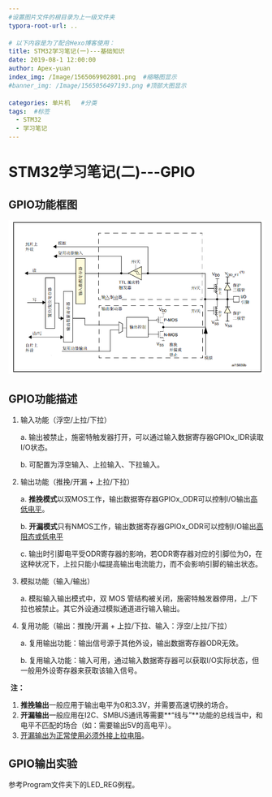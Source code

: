 ```yaml
---
#设置图片文件的根目录为上一级文件夹
typora-root-url: ..

# 以下内容是为了配合Hexo博客使用：
title: STM32学习笔记(一)---基础知识
date: 2019-08-1 12:00:00
author: Apex-yuan
index_img: /Image/1565069902801.png  #缩略图显示
#banner_img: /Image/1565056497193.png #顶部大图显示

categories: 单片机   #分类
tags:  #标签
  - STM32
  - 学习笔记
---
```




# STM32学习笔记(二)---GPIO



## GPIO功能框图

![1565069902801](/Image/1565069902801.png)

## GPIO功能描述

1. 输入功能（浮空/上拉/下拉）

   a. 输出被禁止，施密特触发器打开，可以通过输入数据寄存器GPIOx_IDR读取I/O状态。

   b. 可配置为浮空输入、上拉输入、下拉输入。

2. 输出功能（推挽/开漏 + 上拉/下拉）

   a. **推挽模式**以双MOS工作，输出数据寄存器GPIOx_ODR可以控制I/O输出<u>高低电平</u>。

   b. **开漏模式**只有NMOS工作，输出数据寄存器GPIOx_ODR可以控制I/O输出<u>高阻态或低电平</u>

   c. 输出时引脚电平受ODR寄存器的影响，若ODR寄存器对应的引脚位为0，在这种状况下，上拉只能小幅提高输出电流能力，而不会影响引脚的输出状态。

3. 模拟功能（输入/输出）

   a. 模拟输入输出模式中，双 MOS 管结构被关闭，施密特触发器停用，上/下拉也被禁止。其它外设通过模拟通道进行输入输出。 

4. 复用功能（输出：推挽/开漏 + 上拉/下拉、输入：浮空/上拉/下拉）

   a. 复用输出功能：输出信号源于其他外设，输出数据寄存器ODR无效。

   b. 复用输入功能：输入可用，通过输入数据寄存器可以获取I/O实际状态，但一般用外设寄存器来获取该输入信号。

​    **注：** 

1. **推挽输出**一般应用于输出电平为0和3.3V，并需要高速切换的场合。
2. **开漏输出**一般应用在I2C、SMBUS通讯等需要**“线与”**功能的总线当中，和电平不匹配的场合（如：需要输出5V的高电平）。
3. <u>开漏输出为正常使用必须外接上拉电阻</u>。

## GPIO输出实验

参考Program文件夹下的LED_REG例程。